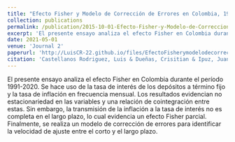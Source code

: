 ```yaml
---
title: "Efecto Fisher y Modelo de Corrección de Errores en Colombia, 1991-2020"
collection: publications
permalink: /publication/2015-10-01-Efecto-Fisher-y-Modelo-de-Correccion-de-Errores-en-Colombia,-1991-2020
excerpt: 'El presente ensayo analiza el efecto Fisher en Colombia durante el período 1991-2020.'
date: 2021-05-01
venue: 'Journal 2'
paperurl: 'http://LuisCR-22.github.io/files/EfectoFisherymodelodecorreccindeerroresenColombia1991-2020.pdf'
citation: 'Castellanos Rodriguez, Luis & Dueñas, Crisitian & Ipuz, Juan & León, Andrés. (2021). Efecto Fisher y Modelo de Corrección de Errores en Colombia, 1991-2020. '
---
```


El presente ensayo analiza el efecto Fisher en Colombia durante el período 1991-2020. Se hace uso de la tasa de interés de los depósitos a término fijo y la tasa de inflación en frecuencia mensual. Los resultados evidencian no estacionariedad en las variables y una relación de cointegración entre estas. Sin embargo, la transmisión de la inflación a la tasa de interés no es completa en el largo plazo, lo cual evidencia un efecto Fisher parcial. Finalmente, se realiza un modelo de corrección de errores para identificar la velocidad de ajuste entre el corto y el largo plazo.